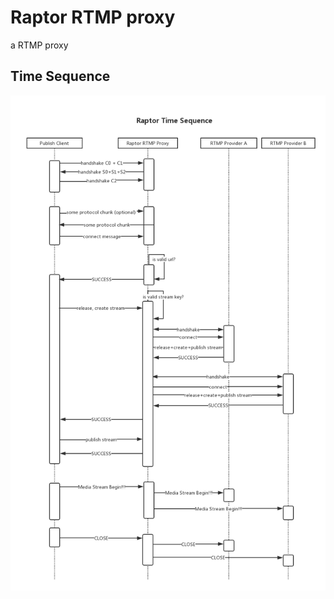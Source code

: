 # Raptor RTMP proxy
a RTMP proxy

## Time Sequence
![time_sequence_diagram](docs/timeseq.png "time_sequence")
